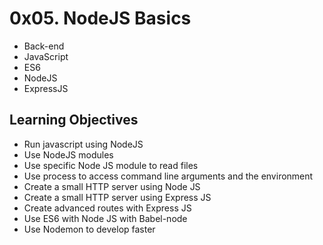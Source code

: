 # 0x05. NodeJS Basics
- Back-end
- JavaScript
- ES6
- NodeJS
- ExpressJS

## Learning Objectives
- Run javascript using NodeJS
- Use NodeJS modules
- Use specific Node JS module to read files
- Use process to access command line arguments and the environment
- Create a small HTTP server using Node JS
- Create a small HTTP server using Express JS
- Create advanced routes with Express JS
- Use ES6 with Node JS with Babel-node
- Use Nodemon to develop faster
